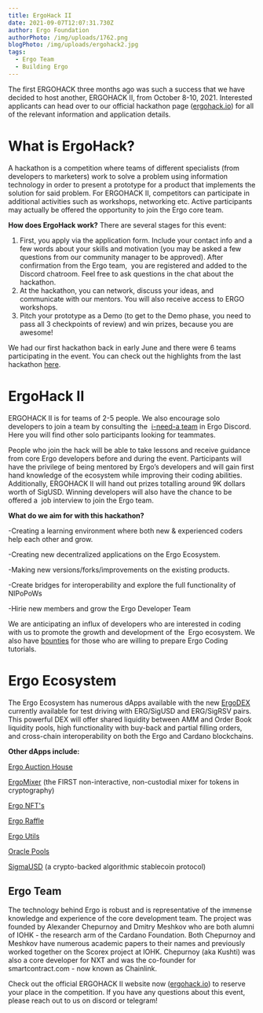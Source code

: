 ```yaml
---
title: ErgoHack II
date: 2021-09-07T12:07:31.730Z
author: Ergo Foundation
authorPhoto: /img/uploads/1762.png
blogPhoto: /img/uploads/ergohack2.jpg
tags:
  - Ergo Team
  - Building Ergo
---
```

<!--StartFragment-->

The first ERGOHACK three months ago was such a success that we have decided to host another, ERGOHACK II, from October 8-10, 2021. Interested applicants can head over to our official hackathon page ([ergohack.io](ergohack.io)) for all of the relevant information and application details. 

# What is ErgoHack?

A hackathon is a competition where teams of different specialists (from developers to marketers) work to solve a problem using information technology in order to present a prototype for a product that implements the solution for said problem. For ERGOHACK II, competitors can participate in additional activities such as workshops, networking etc. Active participants may actually be offered the opportunity to join the Ergo core team. 

**How does ErgoHack work?** There are several stages for this event:

1. First, you apply via the application form. Include your contact info and a few words about your skills and motivation (you may be asked a few questions from our community manager to be approved). After confirmation from the Ergo team,  you are registered and added to the Discord chatroom. Feel free to ask questions in the chat about the hackathon.
2. At the hackathon, you can network, discuss your ideas, and communicate with our mentors. You will also receive access to ERGO workshops.
3. Pitch your prototype as a Demo (to get to the Demo phase, you need to pass all 3 checkpoints of review) and win prizes, because you are awesome!

We had our first hackathon back in early June and there were 6 teams participating in the event. You can check out the highlights from the last hackathon [here](https://curiaregiscrypto.medium.com/ergohack-results-f7d72711a9db). 

# ErgoHack II

ERGOHACK II is for teams of 2-5 people. We also encourage solo developers to join a team by consulting the  [i-need-a team](https://discord.gg/UcQsH7Sg) in Ergo Discord. Here you will find other solo participants looking for teammates. 

People who join the hack will be able to take lessons and receive guidance from core Ergo developers before and during the event. Participants will have the privilege of being mentored by Ergo’s developers and will gain first hand knowledge of the ecosystem while improving their coding abilities. Additionally, ERGOHACK II will hand out prizes totalling around 9K dollars worth of SigUSD. Winning developers will also have the chance to be offered a  job interview to join the Ergo team.

**What do we aim for with this hackathon?**

\-Creating a learning environment where both new & experienced coders help each other and grow. 

\-Creating new decentralized applications on the Ergo Ecosystem. 

\-Making new versions/forks/improvements on the existing products.

\-Create bridges for interoperability and explore the full functionality of NIPoPoWs

\-Hirie new members and grow the Ergo Developer Team

We are anticipating an influx of developers who are interested in coding with us to promote the growth and development of the  Ergo ecosystem. We also have [bounties](https://github.com/ergoplatform/grow-ergo/issues) for those who are willing to prepare Ergo Coding tutorials.

# Ergo Ecosystem

The Ergo Ecosystem has numerous dApps available with the new [ErgoDEX](https://ergodex.io/) currently available for test driving with ERG/SigUSD and ERG/SigRSV pairs. This powerful DEX will offer shared liquidity between AMM and Order Book liquidity pools, high functionality with buy-back and partial filling orders, and cross-chain interoperability on both the Ergo and Cardano blockchains.

**Other dApps include:**

[Ergo Auction House](https://ergoauctions.org/#/auction/active?type=picture)

[ErgoMixer](https://github.com/ergoMixer/ergoMixBack) (the FIRST non-interactive, non-custodial mixer for tokens in cryptography)

[Ergo NFT's](https://ergonfts.org/)

[Ergo Raffle](http://beta.ergoraffle.com)

[Ergo Utils](https://ergoutils.org/#/token)

[Oracle Pools](https://explorer.ergoplatform.com/en/oracle-pools-list)

[SigmaUSD](https://sigmausd.io/#/) (a crypto-backed algorithmic stablecoin protocol)

## Ergo Team

The technology behind Ergo is robust and is representative of the immense knowledge and experience of the core development team. The project was founded by Alexander Chepurnoy and Dmitry Meshkov who are both alumni of IOHK - the research arm of the Cardano Foundation. Both Chepurnoy and Meshkov have numerous academic papers to their names and previously worked together on the Scorex project at IOHK. Chepurnoy (aka Kushti) was also a core developer for NXT and was the co-founder for smartcontract.com - now known as Chainlink.

Check out the official ERGOHACK II website now ([ergohack.io](http://ergohack.io)) to reserve your place in the competition. If you have any questions about this event, please reach out to us on discord or telegram!

<!--EndFragment-->